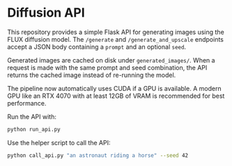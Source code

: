 # Diffusion API

This repository provides a simple Flask API for generating images using the FLUX diffusion model. The `/generate` and `/generate_and_upscale` endpoints accept a JSON body containing a `prompt` and an optional `seed`.

Generated images are cached on disk under `generated_images/`. When a request is made with the same prompt and seed combination, the API returns the cached image instead of re-running the model.

The pipeline now automatically uses CUDA if a GPU is available. A modern GPU
like an RTX 4070 with at least 12GB of VRAM is recommended for best
performance.

Run the API with:

```bash
python run_api.py
```

Use the helper script to call the API:

```bash
python call_api.py "an astronaut riding a horse" --seed 42
```
